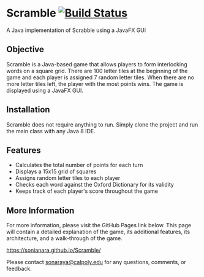 # Scramble [![Build Status](https://travis-ci.org/cpe305/fall2016-project-sonianara.svg?branch=master)](https://travis-ci.org/cpe305/fall2016-project-sonianara)

A Java implementation of Scrabble using a JavaFX GUI

## Objective
Scramble is a Java-based game that allows players to form interlocking words on a square grid. There are 100 letter tiles at the beginning of the game and each player is assigned 7 random letter tiles. When there are no more letter tiles left, the player with the most points wins. The game is displayed using a JavaFX GUI.

## Installation
Scramble does not require anything to run. Simply clone the project and run the main class with any Java 8 IDE.

## Features
- Calculates the total number of points for each turn
- Displays a 15x15 grid of squares
- Assigns random letter tiles to each player 
- Checks each word against the Oxford Dictionary for its validity
- Keeps track of each player's score throughout the game

## More Information 

For more information, please visit the GitHub Pages link below. This page will contain a detailed explanation of the game, its additional features, its architecture, and a walk-through of the game. 
    
   https://sonianara.github.io/Scramble/

Please contact sonaraya@calpoly.edu for any questions, comments, or feedback.
